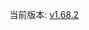 当前版本: [<!-- RELEASE_TAG -->v1.68.2<!-- /RELEASE_TAG -->](https://github.com/Zephyruso/zashboard/releases)
